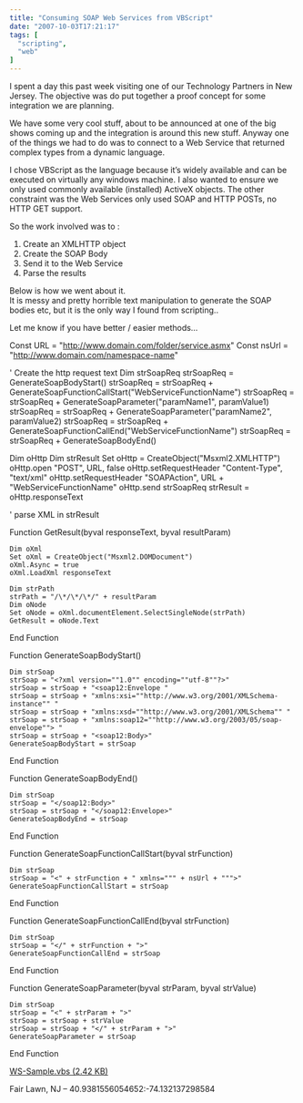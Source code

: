 ```yaml
---
title: "Consuming SOAP Web Services from VBScript"
date: "2007-10-03T17:21:17"
tags: [
  "scripting",
  "web"
]
---
```

I spent a day this past week visiting one of our Technology Partners in New Jersey. The objective was do put together a proof concept for some integration we are planning.

We have some very cool stuff, about to be announced at one of the big shows coming up and the integration is around this new stuff. Anyway one of the things we had to do was to connect to a Web Service that returned complex types from a dynamic language.

I chose VBScript as the language because it’s widely available and can be executed on virtually any windows machine. I also wanted to ensure we only used commonly available (installed) ActiveX objects. The other constraint was the Web Services only used SOAP and HTTP POSTs, no HTTP GET support.

So the work involved was to :

1.  Create an XMLHTTP object
2.  Create the SOAP Body
3.  Send it to the Web Service
4.  Parse the results

Below is how we went about it.  
It is messy and pretty horrible text manipulation to generate the SOAP bodies etc, but it is the only way I found from scripting..

Let me know if you have better / easier methods…

Const URL = "http://www.domain.com/folder/service.asmx"
Const nsUrl = "http://www.domain.com/namespace-name"

' Create the http request text
Dim strSoapReq
strSoapReq = GenerateSoapBodyStart()
strSoapReq = strSoapReq + GenerateSoapFunctionCallStart("WebServiceFunctionName")
strSoapReq = strSoapReq + GenerateSoapParameter("paramName1", paramValue1)
strSoapReq = strSoapReq + GenerateSoapParameter("paramName2", paramValue2)
strSoapReq = strSoapReq + GenerateSoapFunctionCallEnd("WebServiceFunctionName")
strSoapReq = strSoapReq + GenerateSoapBodyEnd()

Dim oHttp
Dim strResult
Set oHttp = CreateObject("Msxml2.XMLHTTP")
oHttp.open "POST", URL, false
oHttp.setRequestHeader "Content-Type", "text/xml"
oHttp.setRequestHeader "SOAPAction", URL + "WebServiceFunctionName"
oHttp.send strSoapReq
strResult = oHttp.responseText

' parse XML in strResult

Function GetResult(byval responseText, byval resultParam)

    Dim oXml
    Set oXml = CreateObject("Msxml2.DOMDocument")
    oXml.Async = true
    oXml.LoadXml responseText

    Dim strPath
    strPath = "/\*/\*/\*/" + resultParam
    Dim oNode
    Set oNode = oXml.documentElement.SelectSingleNode(strPath)
    GetResult = oNode.Text

End Function

Function GenerateSoapBodyStart()

    Dim strSoap
    strSoap = "<?xml version=""1.0"" encoding=""utf-8""?>"
    strSoap = strSoap + "<soap12:Envelope "
    strSoap = strSoap + "xmlns:xsi=""http://www.w3.org/2001/XMLSchema-instance"" "
    strSoap = strSoap + "xmlns:xsd=""http://www.w3.org/2001/XMLSchema"" "
    strSoap = strSoap + "xmlns:soap12=""http://www.w3.org/2003/05/soap-envelope""> "
    strSoap = strSoap + "<soap12:Body>"
    GenerateSoapBodyStart = strSoap

End Function

Function GenerateSoapBodyEnd()

    Dim strSoap
    strSoap = "</soap12:Body>"
    strSoap = strSoap + "</soap12:Envelope>"
    GenerateSoapBodyEnd = strSoap

End Function

Function GenerateSoapFunctionCallStart(byval strFunction)

    Dim strSoap
    strSoap = "<" + strFunction + " xmlns=""" + nsUrl + """>"
    GenerateSoapFunctionCallStart = strSoap

End Function

Function GenerateSoapFunctionCallEnd(byval strFunction)

    Dim strSoap
    strSoap = "</" + strFunction + ">"
    GenerateSoapFunctionCallEnd = strSoap

End Function

Function GenerateSoapParameter(byval strParam, byval strValue)

    Dim strSoap
    strSoap = "<" + strParam + ">"
    strSoap = strSoap + strValue
    strSoap = strSoap + "</" + strParam + ">"
    GenerateSoapParameter = strSoap

End Function

[WS-Sample.vbs (2.42 KB)](https://kapie.com/content/binary/WS-Sample.vbs)

Fair Lawn, NJ – 40.9381556054652:\-74.132137298584